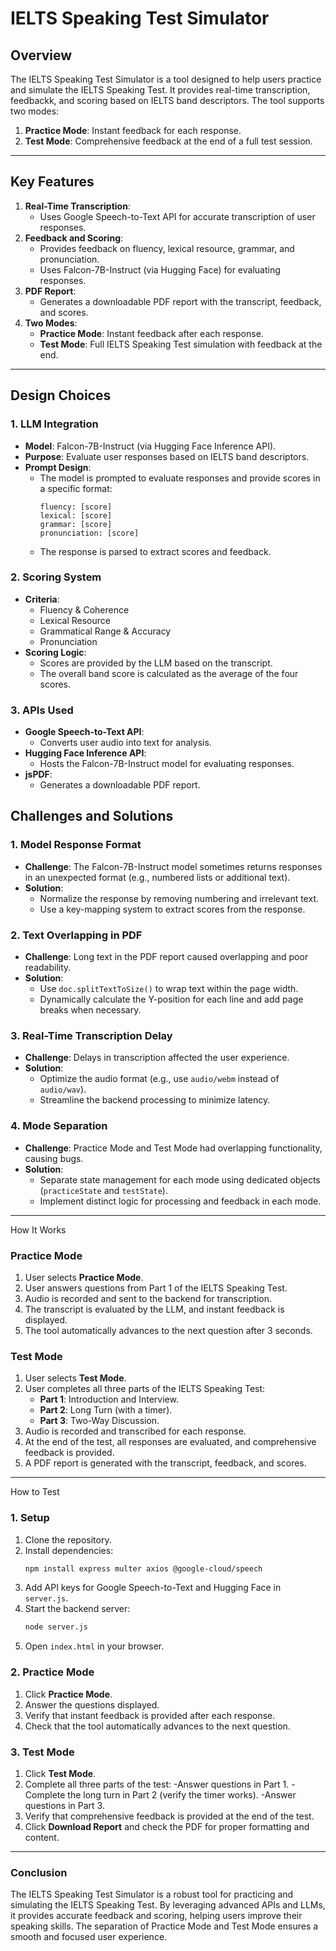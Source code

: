 # IELTS Speaking Test Simulator

## Overview
The IELTS Speaking Test Simulator is a tool designed to help users practice and simulate the IELTS Speaking Test. It provides real-time transcription, feedbackk, and scoring based on IELTS band descriptors. The tool supports two modes:
1. **Practice Mode**: Instant feedback for each response.
2. **Test Mode**: Comprehensive feedback at the end of a full test session.

---

## Key Features
1. **Real-Time Transcription**:
   - Uses Google Speech-to-Text API for accurate transcription of user responses.
2. **Feedback and Scoring**:
   - Provides feedback on fluency, lexical resource, grammar, and pronunciation.
   - Uses Falcon-7B-Instruct (via Hugging Face) for evaluating responses.
3. **PDF Report**:
   - Generates a downloadable PDF report with the transcript, feedback, and scores.
4. **Two Modes**:
   - **Practice Mode**: Instant feedback after each response.
   - **Test Mode**: Full IELTS Speaking Test simulation with feedback at the end.

---

## Design Choices

### 1. LLM Integration
- **Model**: Falcon-7B-Instruct (via Hugging Face Inference API).
- **Purpose**: Evaluate user responses based on IELTS band descriptors.
- **Prompt Design**:
  - The model is prompted to evaluate responses and provide scores in a specific format:
    ```
    fluency: [score]
    lexical: [score]
    grammar: [score]
    pronunciation: [score]
    ```
  - The response is parsed to extract scores and feedback.

### 2. Scoring System
- **Criteria**:
  - Fluency & Coherence
  - Lexical Resource
  - Grammatical Range & Accuracy
  - Pronunciation
- **Scoring Logic**:
  - Scores are provided by the LLM based on the transcript.
  - The overall band score is calculated as the average of the four scores.

### 3. APIs Used
- **Google Speech-to-Text API**:
  - Converts user audio into text for analysis.
- **Hugging Face Inference API**:
  - Hosts the Falcon-7B-Instruct model for evaluating responses.
- **jsPDF**:
  - Generates a downloadable PDF report.


## Challenges and Solutions

### 1. Model Response Format
- **Challenge**: The Falcon-7B-Instruct model sometimes returns responses in an unexpected format (e.g., numbered lists or additional text).
- **Solution**:
  - Normalize the response by removing numbering and irrelevant text.
  - Use a key-mapping system to extract scores from the response.

### 2. Text Overlapping in PDF
- **Challenge**: Long text in the PDF report caused overlapping and poor readability.
- **Solution**:
  - Use `doc.splitTextToSize()` to wrap text within the page width.
  - Dynamically calculate the Y-position for each line and add page breaks when necessary.

### 3. Real-Time Transcription Delay
- **Challenge**: Delays in transcription affected the user experience.
- **Solution**:
  - Optimize the audio format (e.g., use `audio/webm` instead of `audio/wav`).
  - Streamline the backend processing to minimize latency.

### 4. Mode Separation
- **Challenge**: Practice Mode and Test Mode had overlapping functionality, causing bugs.
- **Solution**:
  - Separate state management for each mode using dedicated objects (`practiceState` and `testState`).
  - Implement distinct logic for processing and feedback in each mode.

---

How It Works

### Practice Mode
1. User selects **Practice Mode**.
2. User answers questions from Part 1 of the IELTS Speaking Test.
3. Audio is recorded and sent to the backend for transcription.
4. The transcript is evaluated by the LLM, and instant feedback is displayed.
5. The tool automatically advances to the next question after 3 seconds.

### Test Mode
1. User selects **Test Mode**.
2. User completes all three parts of the IELTS Speaking Test:
   - **Part 1**: Introduction and Interview.
   - **Part 2**: Long Turn (with a timer).
   - **Part 3**: Two-Way Discussion.
3. Audio is recorded and transcribed for each response.
4. At the end of the test, all responses are evaluated, and comprehensive feedback is provided.
5. A PDF report is generated with the transcript, feedback, and scores.

---

How to Test

### 1. Setup
1. Clone the repository.
2. Install dependencies:
   ```bash
   npm install express multer axios @google-cloud/speech
     ```
3. Add API keys for Google Speech-to-Text and Hugging Face in `server.js`.
4. Start the backend server:
    ```bash
    node server.js
    ```
5. Open `index.html` in your browser.

### 2. Practice Mode
1. Click **Practice Mode**.
2. Answer the questions displayed.
3. Verify that instant feedback is provided after each response.
4. Check that the tool automatically advances to the next question.

### 3. Test Mode
1. Click **Test Mode**.
2. Complete all three parts of the test:
-Answer questions in Part 1.
-Complete the long turn in Part 2 (verify the timer works).
-Answer questions in Part 3.
3. Verify that comprehensive feedback is provided at the end of the test.
4. Click **Download Report** and check the PDF for proper formatting and content.

---

### Conclusion
The IELTS Speaking Test Simulator is a robust tool for practicing and simulating the IELTS Speaking Test. By leveraging advanced APIs and LLMs, it provides accurate feedback and scoring, helping users improve their speaking skills. The separation of Practice Mode and Test Mode ensures a smooth and focused user experience.
